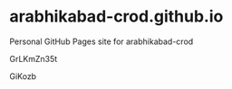 # arabhikabad-crod.github.io
Personal GitHub Pages site for arabhikabad-crod


























































GrLKmZn35t

GiKozb
